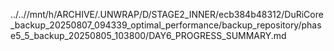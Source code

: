 ../..//mnt/h/ARCHIVE/.UNWRAP/D/STAGE2_INNER/ecb384b48312/DuRiCore_backup_20250807_094339_optimal_performance/backup_repository/phase5_5_backup_20250805_103800/DAY6_PROGRESS_SUMMARY.md